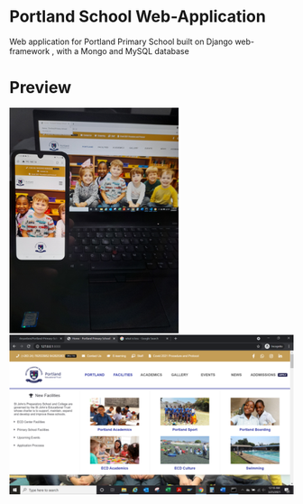 # Portland School Web-Application
Web application for Portland Primary School built on Django web-framework , with a Mongo and MySQL database  

# Preview 
<img src="preview/20210324_234548.jpg" width=300px>
<img src="preview/home.png" >
